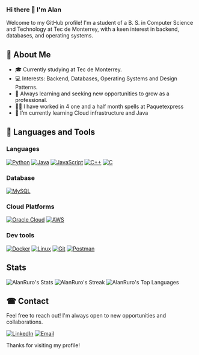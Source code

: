 ### Hi there 👋 I'm Alan

Welcome to my GitHub profile! I'm a student of a B. S. in Computer Science and Technology at Tec de Monterrey, with a keen interest in backend, databases, and operating systems.

## 🚀 About Me
- 🎓 Currently studying at Tec de Monterrey.
- 💻 Interests: Backend, Databases, Operating Systems and Design Patterns.
- 🌱 Always learning and seeking new opportunities to grow as a professional.
- 👨‍💻 I have worked in 4 one and a half month spells at Paquetexpress
- 🌱 I’m currently learning Cloud infrastructure and Java

## 🧰 Languages and Tools

### Languages
[![Python](https://img.shields.io/badge/-Python-3776AB?style=flat&logo=python&logoColor=white)](https://www.python.org/)
[![Java](https://img.shields.io/badge/-Java-007396?style=flat&logo=java&logoColor=white)](https://www.java.com/)
[![JavaScript](https://img.shields.io/badge/-JavaScript-F7DF1E?style=flat&logo=javascript&logoColor=black)](https://developer.mozilla.org/en-US/docs/Web/JavaScript)
[![C++](https://img.shields.io/badge/-C++-00599C?style=flat&logo=c%2B%2B&logoColor=white)](https://www.cplusplus.com/)
[![C](https://img.shields.io/badge/-C-A8B9CC?style=flat&logo=c&logoColor=white)](https://www.learn-c.org/)

### Database
[![MySQL](https://img.shields.io/badge/-MySQL-4479A1?style=flat&logo=mysql&logoColor=white)](https://www.mysql.com/)

### Cloud Platforms
[![Oracle Cloud](https://img.shields.io/badge/-Oracle%20Cloud-F80000?style=flat&logo=oracle&logoColor=white)](https://www.oracle.com/cloud/)
[![AWS](https://img.shields.io/badge/-AWS-232F3E?style=flat&logo=amazon-aws&logoColor=white)](https://aws.amazon.com/)

### Dev tools
[![Docker](https://img.shields.io/badge/-Docker-2496ED?style=flat&logo=docker&logoColor=white)](https://www.docker.com/)
[![Linux](https://img.shields.io/badge/-Linux-FCC624?style=flat&logo=linux&logoColor=black)](https://www.linux.org/)
[![Git](https://img.shields.io/badge/-Git-F05032?style=flat&logo=git&logoColor=white)](https://git-scm.com/)
[![Postman](https://img.shields.io/badge/-Postman-FF6C37?style=flat&logo=postman&logoColor=white)](https://www.postman.com/)


## Stats
![AlanRuro's Stats](https://github-readme-stats.vercel.app/api?username=AlanRuro&theme=dracula&show_icons=true&hide_border=true&count_private=true)
![AlanRuro's Streak](https://github-readme-streak-stats.herokuapp.com/?user=AlanRuro&theme=dracula&hide_border=true)
![AlanRuro's Top Languages](https://github-readme-stats.vercel.app/api/top-langs/?username=AlanRuro&theme=dracula&show_icons=true&hide_border=true&layout=compact)

## ☎ Contact
Feel free to reach out! I'm always open to new opportunities and collaborations.

[![LinkedIn](https://img.shields.io/badge/-LinkedIn-0077B5?style=flat&logo=linkedin&logoColor=white)](https://www.linkedin.com/in/alan-antonio-ruelas-robles-5ba85a2ba/)
[![Email](https://img.shields.io/badge/-Email-D14836?style=flat&logo=gmail&logoColor=white)](mailto:elruro17@gmail.com)

Thanks for visiting my profile!


<!--
**AlanRuro/AlanRuro** is a ✨ _special_ ✨ repository because its `README.md` (this file) appears on your GitHub profile.

Here are some ideas to get you started:

- 🔭 I’m currently working on ...
- 🌱 I’m currently learning ...
- 👯 I’m looking to collaborate on ...
- 🤔 I’m looking for help with ...
- 💬 Ask me about ...
- 📫 How to reach me: ...
- 😄 Pronouns: ...
- ⚡ Fun fact: ...
-->
